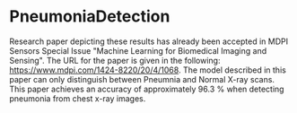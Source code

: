 # PneumoniaDetection

Research paper depicting these results has already been accepted in MDPI Sensors Special Issue "Machine Learning for Biomedical Imaging and Sensing". The URL for the paper is given in the following: https://www.mdpi.com/1424-8220/20/4/1068. The model described in this paper can only distinguish between Pneumnia and Normal X-ray scans. This paper achieves an accuracy of approximately 96.3 % when detecting pneumonia from chest x-ray images.

